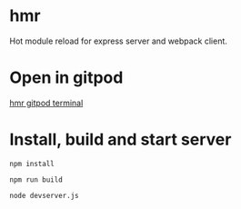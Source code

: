 # hmr

Hot module reload for express server and webpack client.

# Open in gitpod

[hmr gitpod terminal](https://gitpod.io/#https://github.com/easychessanimations/hmr)

# Install, build and start server

```
npm install

npm run build

node devserver.js
```
